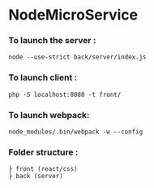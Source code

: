 # NodeMicroService

### To launch the server :

	node --use-strict back/server/index.js
	
### To launch client :

	php -S localhost:8080 -t front/

### To launch webpack:

	node_modules/.bin/webpack -w --config

### Folder structure :

	├ front (react/css)
	├ back (server)	
